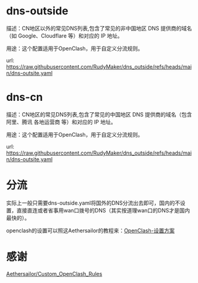 
# dns-outside
描述：CN地区以外的常见DNS列表,包含了常见的非中国地区 DNS 提供商的域名（如 Google、Cloudflare 等）和对应的 IP 地址。

用途：这个配置适用于OpenClash，用于自定义分流规则。

url: https://raw.githubusercontent.com/RudyMaker/dns_outside/refs/heads/main/dns-outsite.yaml


# dns-cn
描述：CN地区的常见DNS列表,包含了常见的中国地区 DNS 提供商的域名（包含阿里、腾讯 各地运营商 等）和对应的 IP 地址。

用途：这个配置适用于OpenClash，用于自定义分流规则。

url: https://raw.githubusercontent.com/RudyMaker/dns_outside/refs/heads/main/dns-outsite.yaml

# 分流
实际上一般只需要dns-outside.yaml将国外的DNS分流出去即可，国内的不设置，直接直连或者省事用wan口拨号的DNS（其实按道理wan口的DNS才是国内最快的）。

openclash的设置可以照这Aethersailor的教程来：[OpenClash-设置方案](https://github.com/Aethersailor/Custom_OpenClash_Rules/wiki/OpenClash-%E8%AE%BE%E7%BD%AE%E6%96%B9%E6%A1%88)


# 感谢 
[Aethersailor/Custom_OpenClash_Rules](https://github.com/Aethersailor/Custom_OpenClash_Rules?tab=readme-ov-file)
